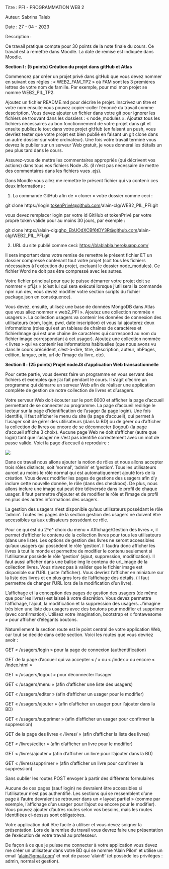 <!-- @format -->

Titre : PFI - PROGRAMMATION WEB 2

Auteur: Sabrina Taleb

Date : 27 - 04 - 2023

Description :

Ce travail pratique compte pour 30 points de
la note finale du cours. Ce travail est à remettre dans Moodle. La date de
remise est indiquée dans Moodle.

**Section I : (5 points) Création du projet dans gitHub et
Atlas**

Commencez
par créer un projet privé dans gitHub que vous devez nommer en suivant ces
règles : « WEB2_FAM_TP2 » où FAM sont les 3 premières lettres de
votre nom de famille. Par exemple, pour moi mon projet se nomme WEB2_PIL_TP2.

Ajoutez
un fichier README.md pour décrire le projet. Inscrivez un titre et votre nom
ensuite vous pouvez copier-coller l’énoncé du travail comme description. Vous
devez ajouter un fichier dans votre git pour ignorer les fichiers se trouvant dans
les dossiers : « node_modules ». Ajoutez tous les fichiers nécessaires
au bon fonctionnement de votre projet dans git et ensuite publiez le tout dans
votre projet gitHub (en faisant un push, vous devriez tester que votre projet
est bien publié en faisant un git clone dans un autre dossier sur votre
ordinateur). Une fois votre travail terminé vous devrez le publier sur un
serveur Web gratuit, je vous donnerai les détails un peu plus tard dans le
cours.

Assurez-vous
de mettre les commentaires appropriés (qui décrivent vos actions) dans tous vos
fichiers Node JS. (il n’est pas nécessaire de mettre des commentaires dans les
fichiers vues .ejs).

Dans
Moodle vous allez me remettre le présent fichier qui va contenir ces deux informations :

1. La
   commande GitHub afin de « cloner » votre dossier comme
   ceci :

git
clone https://login:tokenPrivé@github.com/alain-clg/WEB2_PIL_PFI.git

vous devez remplacer login par votre id GitHub et tokenPrivé par votre propre
token valide pour au moins 30 jours, par exemple :

git clone https://alain-clg:ghp_EbUOdXCBf6tDY3R@github.com/alain-clg/WEB2_PIL_PFI.git

2. URL
   du site publié comme ceci: https://blablabla.herokuapp.com/

Il
sera important dans votre remise de remettre le présent fichier ET un dossier compressé contenant
tout votre projet (soit tous les fichiers nécessaires à l’exécution du projet, excluant
le dossier node_modules). Ce fichier Word ne doit pas être compressé avec les
autres.

Votre
fichier principal pour que je puisse démarrer votre projet doit se nommer « pfi.js »
(c’est lui qui sera exécuté lorsque j’utiliserai la commande npm run dev, vous
devez modifier votre section scripts du fichier package.json en conséquence).

Vous
devez, ensuite, utilisez une base de données MongoDB dans Atlas que vous allez
nommer « web2_PFI ». Ajoutez une collection nommée
« usagers ». La collection usagers va contenir les données de
connexion des utilisateurs (nom, login, pwd, date inscription) et vous lui
ajouterez deux informations (roles qui est un tableau de chaînes de caractères
et fichierImage qui est une chaîne de caractères qui correspond au nom du
fichier image correspondant à cet usager). Ajoutez une collection nommée
« livres » qui va contenir les informations habituelles (que nous
avons vu dans le cours précédent, c’est-à-dire, titre, description, auteur,
nbPages, edition, langue, prix, url de l’image du livre, etc).

**Section II : (25 points) Projet nodeJS d’application
Web transactionnelle**

Pour cette partie, vous devrez faire un
programme en vous servant des fichiers et exemples que j’ai fait pendant le
cours. Il s’agit d’écrire un programme qui démarre un serveur Web afin de
réaliser une application complète de gestion de notre collection de livres et d’usagers.

Votre serveur Web doit écouter sur le port 8000 et afficher la page
d’accueil permettant de se connecter au programme. La page d’accueil redirige
le lecteur sur la page d’identification de l’usager (la page login). Une fois
identifié, il faut afficher le menu du site (la page d’accueil), qui permet à
l’usager soit de gérer des utilisateurs (dans la BD) ou de gérer ou d’afficher la
collection de livres ou encore de se déconnecter (logout) (la page d’accueil
affiche 3 choix). Aucune page Web ne doit s’afficher (autre que login) tant que
l’usager ne s’est pas identifié correctement avec un mot de passe valide. Voici
la page d’accueil à reproduire :

![](file:///C:/Users/vesti/AppData/Local/Temp/msohtmlclip1/01/clip_image002.jpg)

Dans ce travail nous allons ajouter la notion
de rôles et nous allons accepter trois rôles distincts, soit ‘normal’, ‘admin’
et ‘gestion’. Tous les utilisateurs auront au moins le rôle normal qui est
automatiquement ajouté lors de la création. Vous devez modifier les pages de
gestions des usagers afin d’y inclure cette nouvelle donnée, le rôle (dans des checkbox).
De plus, nous allons inclure une image qui peut être téléversée dans le profil
de chaque usager. Il faut permettre d’ajouter et de modifier le rôle et l’image
de profil en plus des autres informations des usagers.

La gestion des usagers n’est disponible
qu’aux utilisateurs possédant le rôle ‘admin’. Toutes les pages de la section
gestion des usagers ne doivent être accessibles qu’aux utilisateurs possédant
ce rôle.

Pour ce qui est du 2^e^ choix du
menu « Affichage/Gestion des livres », il permet d’afficher le
contenu de la collection livres pour tous les utilisateurs (dans une liste).
Les options de gestion des livres ne seront accessibles qu’aux usagers qui
possèdent le rôle ‘gestion’. Il faudra donc afficher les livres à tout le monde
et permettre de modifier le contenu seulement si l’utilisateur possède le rôle ‘gestion’
(ajout, suppression, modification). Il faut aussi afficher dans une balise img
le contenu de url_image de la collection livres. Vous n’avez pas à valider que
le fichier image est disponible sur l’URL (juste l’afficher). Vous devriez l’afficher
en miniature sur la liste des livres et en plus gros lors de l’affichage des
détails. (il faut permettre de changer l’URL lors de la modification d’un
livre).

L’affichage et la conception des pages de
gestion des usagers (de même que pour les livres) est laissé à votre
discrétion. Vous devez permettre l’affichage, l’ajout, la modification et la
suppression des usagers. J’imagine très bien une liste des usagers avec des
boutons pour modifier et supprimer (avec confirmation). Utilisez votre imagination,
bootstrap et « fontawesome » pour afficher d’élégants boutons.

Naturellement la section route est le point
central de votre application Web, car tout se décide dans cette section. Voici
les routes que vous devriez avoir :

GET « /usagers/login »
pour la page de connexion (authentification)

GET de
la page d’accueil qui va accepter « / » ou « /index » ou
encore « /index.html »

GET « /usagers/logout »
pour déconnecter l’usager

GET « /usagers/menu »
(afin d’afficher une liste des usagers)

GET
« /usagers/editer » (afin d’afficher un usager pour le modifier)

GET
« /usagers/ajouter » (afin d’afficher un usager pour l’ajouter dans
la BD)

GET
« /usagers/supprimer » (afin d’afficher un usager pour confirmer la
suppression)

GET de
la page des livres « /livres/ » (afin d’afficher la liste des livres)

GET
« /livres/editer » (afin d’afficher un livre pour le modifier)

GET
« /livres/ajouter » (afin d’afficher un livre pour l’ajouter dans la
BD)

GET
« /livres/supprimer » (afin d’afficher un livre pour confirmer la
suppression)

Sans
oublier les routes POST envoyer à partir des différents formulaires

Aucune de ces pages (sauf login) ne devraient
être accessibles si l’utilisateur n’est pas authentifié. Les sections qui se
ressemblent d’une page à l’autre devraient se retrouver dans un « layout partiel »
(comme par exemple, l’affichage d’un usager pour l’ajout ou encore pour le
modifier). Vous pouvez ajouter d’autres routes selon vos besoins, mais les
routes identifiées ci-dessus sont obligatoires.

Votre application doit être facile à utiliser
et vous devez soigner la présentation. Lors de la remise du travail vous devrez
faire une présentation de l’exécution de votre travail au professeur.

De façon à ce que je puisse me connecter à
votre application vous devez me créer un utilisateur dans votre BD qui se nomme
‘Alain Pilon’ et utilise un email ‘alain@gmail.com’ et mot de passe ‘alain9’
(et possède les privilèges : admin, normal et gestion).
